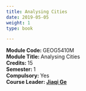 ```yaml
---
title: Analysing Cities
date: 2019-05-05
weight: 1
type: book

---
```


<b> Module Code: </b> GEOG5410M <br>
<b> Module Title: </b> Analysing Cities <br>
<b> Credits: </b> 15 <br> 
<b> Semester: </b> 1 <br> 
<b> Compulsory: </b> Yes <br>
<b> Course Leader: <b/> <a href="https://environment.leeds.ac.uk/geography/staff/2702/jiaqi-ge" target="_blank">Jiaqi Ge </a> <br>
  
<style>
 subfooter {
   display: none;
 }
</style>


